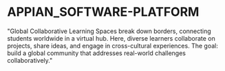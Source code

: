 # APPIAN_SOFTWARE-PLATFORM
"Global Collaborative Learning Spaces break down borders, connecting students worldwide in a virtual hub. Here, diverse learners collaborate on projects, share ideas, and engage in cross-cultural experiences. The goal: build a global community that addresses real-world challenges collaboratively."
